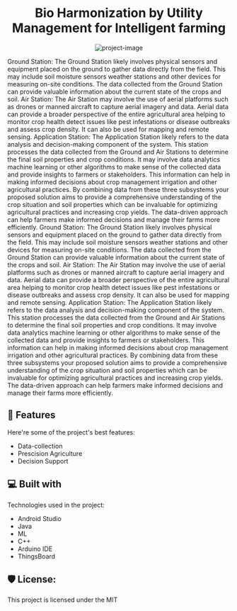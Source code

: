 <h1 align="center" id="title">Bio Harmonization by Utility Management for Intelligent farming</h1>

<p align="center"><img src="https://socialify.git.ci/iamthebenison/Bio-Harmonization-by-Utility-Management-for-Intelligent-farming/image?font=Jost&amp;language=1&amp;name=1&amp;owner=1&amp;pattern=Circuit%20Board&amp;stargazers=1&amp;theme=Light" alt="project-image"></p>

<p id="description">Ground Station: The Ground Station likely involves physical sensors and equipment placed on the ground to gather data directly from the field. This may include soil moisture sensors weather stations and other devices for measuring on-site conditions. The data collected from the Ground Station can provide valuable information about the current state of the crops and soil. Air Station: The Air Station may involve the use of aerial platforms such as drones or manned aircraft to capture aerial imagery and data. Aerial data can provide a broader perspective of the entire agricultural area helping to monitor crop health detect issues like pest infestations or disease outbreaks and assess crop density. It can also be used for mapping and remote sensing.
Application Station: The Application Station likely refers to the data analysis and decision-making component of the system. This station processes the data collected from the Ground and Air Stations to determine the final soil properties and crop conditions. It may involve data analytics machine learning or other algorithms to make sense of the collected data and provide insights to farmers or stakeholders. This information can help in making informed decisions about crop management irrigation and other agricultural practices. By combining data from these three subsystems your proposed solution aims to provide a comprehensive understanding of the crop situation and soil properties which can be invaluable for optimizing agricultural practices and increasing crop yields. The data-driven approach can help farmers make informed decisions and manage their farms more efficiently.
 Ground Station: The Ground Station likely involves physical sensors and equipment placed on the ground to gather data directly from the field. This may include soil moisture sensors weather stations and other devices for measuring on-site conditions. The data collected from the Ground Station can provide valuable information about the current state of the crops and soil. 
Air Station: The Air Station may involve the use of aerial platforms such as drones or manned aircraft to capture aerial imagery and data. Aerial data can provide a broader perspective of the entire agricultural area helping to monitor crop health detect issues like pest infestations or disease outbreaks and assess crop density. It can also be used for mapping and remote sensing. Application Station: The Application Station likely refers to the data analysis and decision-making component of the system. This station processes the data collected from the Ground and Air Stations to determine the final soil properties and crop conditions. It may involve data analytics machine learning or other algorithms to make sense of the collected data and provide insights to farmers or stakeholders. This information can help in making informed decisions about crop management irrigation and other agricultural practices. By combining data from these three subsystems your proposed solution aims to provide a comprehensive understanding of the crop situation and soil properties which can be invaluable for optimizing agricultural practices and increasing crop yields. The data-driven approach can help farmers make informed decisions and manage their farms more efficiently.</p>

  
  
<h2>🧐 Features</h2>

Here're some of the project's best features:

*   Data-collection
*   Prescision Agriculture
*   Decision Support

  
  
<h2>💻 Built with</h2>

Technologies used in the project:

*   Android Studio
*   Java
*   ML
*   C++
*   Arduino IDE
*   ThingsBoard

<h2>🛡️ License:</h2>

This project is licensed under the MIT

